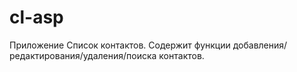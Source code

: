 ﻿# cl-asp
Приложение Список контактов. 
Содержит функции добавления/редактирования/удаления/поиска контактов.